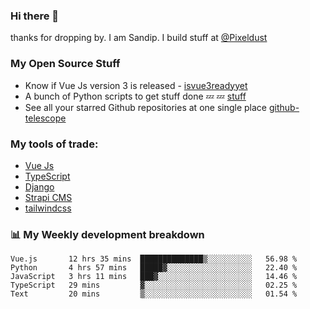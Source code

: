 ### Hi there 👋

thanks for dropping by.
I am Sandip. I build stuff at [@Pixeldust](github.com/pixeldust-in/)

###  **My Open Source Stuff**

 - Know if Vue Js version 3 is released -  [isvue3readyyet](https://github.com/sandiprb/isvue3readyyet)
 - A bunch of Python scripts to get stuff done 💤 💤 [stuff](https://github.com/sandiprb/stuff)
 - See all your starred Github repositories at one single place [github-telescope](https://github.com/sandiprb/github-telescope)



###  **My tools of trade:**
 - [Vue Js](https://github.com/vuejs/vue/)
 - [TypeScript](https://github.com/microsoft/TypeScript)
 - [Django](github.com/django/django)
 - [Strapi CMS](github.com/strapi/strapi)
 - [tailwindcss](https://github.com/tailwindlabs/tailwindcss)


###  📊 **My Weekly development breakdown**
<!--START_SECTION:waka-->
```text
Vue.js       12 hrs 35 mins  ██████████████▒░░░░░░░░░░   56.98 % 
Python       4 hrs 57 mins   █████▓░░░░░░░░░░░░░░░░░░░   22.40 % 
JavaScript   3 hrs 11 mins   ███▓░░░░░░░░░░░░░░░░░░░░░   14.46 % 
TypeScript   29 mins         ▓░░░░░░░░░░░░░░░░░░░░░░░░   02.25 % 
Text         20 mins         ▒░░░░░░░░░░░░░░░░░░░░░░░░   01.54 % 
```
<!--END_SECTION:waka-->
